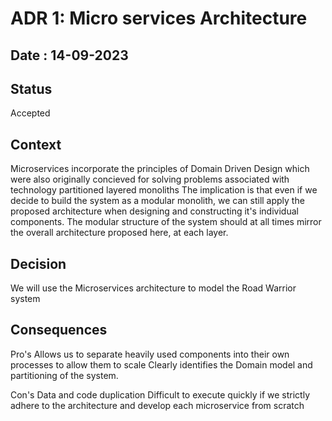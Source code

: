
# ADR 1: Micro services Architecture 
## Date : 14-09-2023 
## Status
Accepted

## Context 
Microservices incorporate the principles of Domain Driven Design which were also originally concieved for solving problems associated with technology partitioned layered monoliths The implication is that even if we decide to build the system as a modular monolith, we can still apply the proposed architecture when designing and constructing it's individual components. The modular structure of the system should at all times mirror the overall architecture proposed here, at each layer.


## Decision 
We will use the Microservices architecture to model the Road Warrior system

## Consequences
Pro's
Allows us to separate heavily used components into their own processes to allow them to scale
Clearly identifies the Domain model and partitioning of the system.

Con's
Data and code duplication
Difficult to execute quickly if we strictly adhere to the architecture and develop each microservice from scratch

